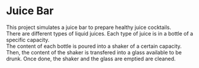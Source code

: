 # Juice Bar
This project simulates a juice bar to prepare healthy juice cocktails. 
<br> There are different types of liquid juices. Each type of juice is in a bottle of a specific capacity. 
<br> The content of each bottle is poured into a shaker of a certain capacity. 
Then, the content of the shaker is transfered into a glass available to be drunk.
Once done, the shaker and the glass are emptied are cleaned.
